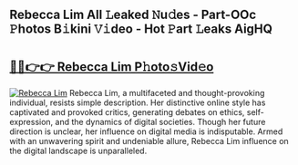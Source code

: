## Rebecca Lim All 𝙻eaked 𝙽u𝚍es - Part-OOc 𝙿hotos B𝚒kini 𝚅𝚒deo - Hot 𝙿art 𝙻eaks AigHQ

# <h2><a href="http://ld3c6q.urlbe.top/?page=Rebecca+Lim">🔗🔗👉👉 Rebecca Lim P𝚑oto𝚜Vid𝚎o</a></h2>

[![Rebecca Lim](https://i.imgur.com/eBuTRDB.gif)](http://ld3c6q.urlbe.top/?page=Rebecca+Lim)
Rebecca Lim, a multifaceted and thought-provoking individual, resists simple description. Her distinctive online style has captivated and provoked critics, generating debates on ethics, self-expression, and the dynamics of digital societies. Though her future direction is unclear, her influence on digital media is indisputable. Armed with an unwavering spirit and undeniable allure, Rebecca Lim influence on the digital landscape is unparalleled.
